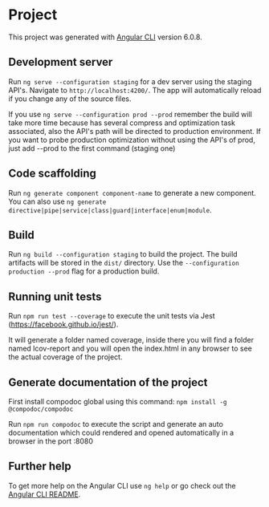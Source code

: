 # Project

This project was generated with [Angular CLI](https://github.com/angular/angular-cli) version 6.0.8.

## Development server

Run `ng serve --configuration staging` for a dev server using the staging API's. Navigate to `http://localhost:4200/`. The app will automatically reload if you change any of the source files.

If you use `ng serve --configuration prod --prod` remember the build will take more time because has several compress and optimization task associated, also the API's path will be directed to production environment. If you want to probe production optimization without using the API's of prod, just add --prod to the first command (staging one)

## Code scaffolding

Run `ng generate component component-name` to generate a new component. You can also use `ng generate directive|pipe|service|class|guard|interface|enum|module`.

## Build

Run `ng build --configuration staging` to build the project. The build artifacts will be stored in the `dist/` directory. Use the `--configuration production --prod` flag for a production build.

## Running unit tests

Run `npm run test --coverage` to execute the unit tests via Jest (https://facebook.github.io/jest/).

It will generate a folder named coverage, inside there you will find a folder named lcov-report and you will open the index.html in any browser to see the actual coverage of the project.

## Generate documentation of the project

First install compodoc global using this command: `npm install -g @compodoc/compodoc`

Run `npm run compodoc` to execute the script and generate an auto documentation which could rendered and opened automatically in a browser in the port :8080


## Further help

To get more help on the Angular CLI use `ng help` or go check out the [Angular CLI README](https://github.com/angular/angular-cli/blob/master/README.md).
